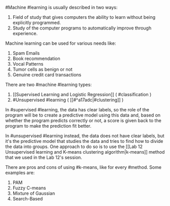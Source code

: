 #Machine #learning is usually described in two ways:

1) Field of study that gives computers the ability to learn without being explicitly programmed.
2) Study of the computer programs to automatically improve through experience.

Machine learning can be used for various needs like:

1) Spam Emails
2) Book recommendation
3) Vocal Patterns
4) Tumor cells as benign or not
5) Genuine credit card transactions

There are two #machine #learning types:

1) [[Supervised Learning and Logistic Regression]] ( #classification )
2) #Unsupervised #learning ( [[#^a17adc|#clustering]] )

In #supervised #learning, the data has clear labels, so the role of the program will be to create a predictive model using this data and, based on whether the program predicts correctly or not, a score is given back to the program to make the prediction fit better.

In #unsupervised #learning instead, the data does not have clear labels, but it's the predictive model that studies the data and tries to find how to divide the data into groups. One approach to do so is to use the [[Lab 12 Unsupervised learning and K-means clustering algorithm|k-means]] method that we used in the Lab 12's session. 

There are pros and cons of using #k-means, like for every #method. Some examples are:

1) PAM
2) Fuzzy C-means
3) Mixture of Gaussian
4) Search-Based



